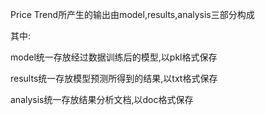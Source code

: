 Price Trend所产生的输出由model,results,analysis三部分构成

其中:

model统一存放经过数据训练后的模型,以pkl格式保存

results统一存放模型预测所得到的结果,以txt格式保存

analysis统一存放结果分析文档,以doc格式保存